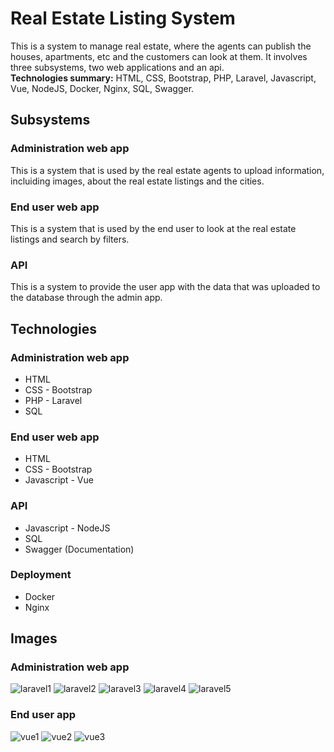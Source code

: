 # Real Estate Listing System

This is a system to manage real estate, where the agents can publish the houses, apartments, etc and the customers can look at them. It involves three subsystems, two web applications and an api.  
__Technologies summary:__ HTML, CSS, Bootstrap, PHP, Laravel, Javascript, Vue, NodeJS, Docker, Nginx, SQL, Swagger.

## Subsystems

### Administration web app
This is a system that is used by the real estate agents to upload information, incluiding images, about the real estate listings and the cities.

### End user web app
This is a system that is used by the end user to look at the real estate listings and search by filters.

### API
This is a system to provide the user app with the data that was uploaded to the database through the admin app.

## Technologies

### Administration web app
- HTML
- CSS - Bootstrap
- PHP - Laravel
- SQL

### End user web app
- HTML
- CSS - Bootstrap
- Javascript - Vue

### API
- Javascript - NodeJS
- SQL
- Swagger (Documentation)

### Deployment
- Docker
- Nginx

## Images
### Administration web app

![laravel1](https://i.ibb.co/syKr0Qf/laravel1.jpg)
![laravel2](https://i.ibb.co/1MWD9H8/laravel2.jpg)
![laravel3](https://i.ibb.co/K28SgRW/laravel3.jpg)
![laravel4](https://i.ibb.co/rFx47CC/laravel4.jpg)
![laravel5](https://i.ibb.co/64yF6V3/laravel5.jpg)

### End user app

![vue1](https://i.ibb.co/yfrtqGb/vue1.jpg)
![vue2](https://i.ibb.co/p2Rw42V/vue2.jpg)
![vue3](https://i.ibb.co/SP07wbn/vue3.jpg)
